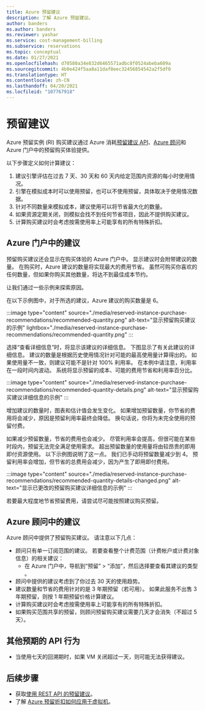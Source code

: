 ```yaml
---
title: Azure 预留建议
description: 了解 Azure 预留建议。
author: banders
ms.author: banders
ms.reviewer: yashar
ms.service: cost-management-billing
ms.subservice: reservations
ms.topic: conceptual
ms.date: 01/27/2021
ms.openlocfilehash: d70580a34e832d6465571adbc8f0524abeba609a
ms.sourcegitcommit: 4b0e424f5aa8a11daf0eec32456854542a2f5df0
ms.translationtype: HT
ms.contentlocale: zh-CN
ms.lasthandoff: 04/20/2021
ms.locfileid: "107767918"
---
```

# <a name="reservation-recommendations"></a>预留建议

Azure 预留实例 (RI) 购买建议通过 Azure 消耗[预留建议 API](/rest/api/consumption/reservationrecommendations)、[Azure 顾问](../../advisor/advisor-cost-recommendations.md#buy-reserved-virtual-machine-instances-to-save-money-over-pay-as-you-go-costs)和 Azure 门户中的预留购买体验提供。

以下步骤定义如何计算建议：

1. 建议引擎评估在过去 7 天、30 天和 60 天内给定范围内资源的每小时使用情况。
2. 引擎在模拟成本时可以使用预留，也可以不使用预留，具体取决于使用情况数据。
3. 针对不同数量来模拟成本，建议使用可以将节省最大化的数量。
4. 如果资源定期关闭，则模拟会找不到任何节省项目，因此不提供购买建议。
5. 计算购买建议时会考虑按需使用率上可能享有的所有特殊折扣。

## <a name="recommendations-in-the-azure-portal"></a>Azure 门户中的建议

预留购买建议还会显示在购买体验的 Azure 门户中。 显示建议时会附带建议的数量。 在购买时，Azure 建议的数量将实现最大的费用节省。 虽然可购买你喜欢的任何数量，但如果你购买其他数量，将达不到最佳成本节约。

让我们通过一些示例来探索原因。

在以下示例图中，对于所选的建议，Azure 建议的购买数量是 6。

:::image type="content" source="./media/reserved-instance-purchase-recommendations/recommended-quantity.png" alt-text="显示预留购买建议的示例" lightbox="./media/reserved-instance-purchase-recommendations/recommended-quantity.png" :::

选择“查看详细信息”时，将显示该建议的详细信息。 下图显示了有关此建议的详细信息。 建议的数量是根据历史使用情况针对可能的最高使用量计算得出的。 如果使用量不一致，则建议可能不是针对 100% 利用率。 在本例中请注意，利用率在一段时间内波动。 系统将显示预留的成本、可能的费用节省和利用率百分比。

:::image type="content" source="./media/reserved-instance-purchase-recommendations/recommended-quantity-details.png" alt-text="显示预留购买建议详细信息的示例" :::

增加建议的数量时，图表和估计值会发生变化。 如果增加预留数量，你节省的费用将会减少，原因是预留利用率最终会降低。 换句话说，你将为未完全使用的预留付费。

如果减少预留数量，节省的费用也会减少。 尽管利用率会提高，但很可能在某些时段内，预留无法完全满足使用需求。 超出预留数量的使用量将由较昂贵的即用即付资源使用。 以下示例图说明了这一点。 我们已手动将预留数量减少到 4。 预留利用率会增加，但节省的总费用会减少，因为产生了即用即付费用。

:::image type="content" source="./media/reserved-instance-purchase-recommendations/recommended-quantity-details-changed.png" alt-text="显示已更改的预留购买建议详细信息的示例" :::

若要最大程度地节省预留费用，请尝试尽可能按照建议购买预留。

## <a name="recommendations-in-azure-advisor"></a>Azure 顾问中的建议

Azure 顾问中提供了预留购买建议。 请注意以下几点：

- 顾问只有单一订阅范围的建议。 若要查看整个计费范围（计费帐户或计费对象信息）的相关建议：
  -  在 Azure 门户中，导航到“预留” > “添加”，然后选择要查看其建议的类型 。
- 顾问中提供的建议考虑到了你过去 30 天的使用趋势。
- 建议数量和节省的费用针对的是 3 年期预留（若可用）。 如果此服务不出售 3 年期预留，则按 1 年期预留价格计算建议。
- 计算购买建议时会考虑按需使用率上可能享有的所有特殊折扣。
- 如果购买范围共享的预留，则顾问预留购买建议需要几天才会消失（不超过 5 天）。

## <a name="other-expected-api-behavior"></a>其他预期的 API 行为

- 当使用七天的回溯期时，如果 VM 关闭超过一天，则可能无法获得建议。

## <a name="next-steps"></a>后续步骤
- 获取[使用 REST API 的预留建议](/rest/api/consumption/reservationrecommendations/list)。
- 了解 [Azure 预留折扣如何应用于虚拟机](../manage/understand-vm-reservation-charges.md)。
